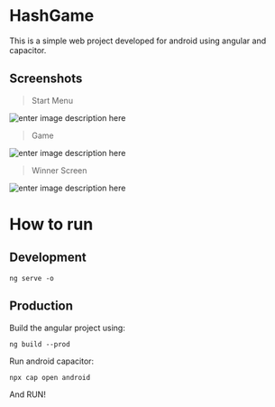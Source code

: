 # HashGame

This is a simple web project developed for android using angular and capacitor.

## Screenshots

> Start Menu

![enter image description here](https://i.imgur.com/dO8AAdD.png)

> Game

![enter image description here](https://i.imgur.com/tD0fJjB.png)

> Winner Screen

![enter image description here](https://i.imgur.com/i350Wic.png)

# How to run

## Development

`ng serve -o`

## Production

Build the angular project using:

`ng build --prod`

Run android capacitor:

`npx cap open android`

And RUN!